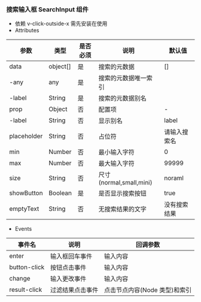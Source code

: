 ### 搜索输入框 SearchInput 组件

- 依赖
  v-click-outside-x 需先安装在使用
- Attributes

| 参数        | 类型     | 是否必须 | 说明                    | 默认值       |
| ----------- | -------- | -------- | ----------------------- | ------------ |
| data        | object[] | 是       | 搜索的元数据            | []           |
| -any        | any      | 是       | 搜索的元数据唯一索引    |              |
| -label      | String   | 是       | 搜索的元数据别名        |              |
| prop        | Object   | 否       | 配置项                  | -            |
| -label      | String   | 否       | 显示别名                | label        |
| placeholder | String   | 否       | 占位符                  | 请输入搜索名 |
| min         | Number   | 否       | 最小输入字符            | 0            |
| max         | Number   | 否       | 最大输入字符            | 99999        |
| size        | String   | 否       | 尺寸(normal,small,mini) | noraml       |
| showButton  | Boolean  | 是       | 是否显示搜索按钮        | true         |
| emptyText   | String   | 否       | 无搜索结果的文字        | 没有搜索结果 |

- Events

| 事件名       | 说明             | 回调参数                      |
| ------------ | ---------------- | ----------------------------- |
| enter        | 输入框回车事件   | 输入内容                      |
| button-click | 按钮点击事件     | 输入内容                      |
| change       | 输入更改事件     | 输入内容                      |
| result-click | 过滤结果点击事件 | 点击节点内容(Node 类型)和索引 |
